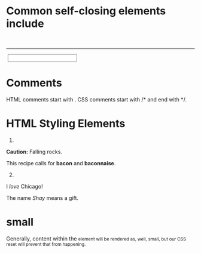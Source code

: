 
# Common self-closing elements include

<br>
<embed>
<hr>
<img>
<input>
<link>
<meta>
<param>
<source>
<wbr>

# Comments

HTML comments start with <!-- and end with -->. CSS comments start with /* and end with */.


# HTML Styling Elements

1.

<!-- Strong importance -->
<p><strong>Caution:</strong> Falling rocks.</p>

<!-- Stylistically offset -->
<p>This recipe calls for <b>bacon</b> and <b>baconnaise</b>.</p>

2.

<!-- Stressed emphasis -->
<p>I <em>love</em> Chicago!</p>

<!-- Alternative voice or tone -->
<p>The name <i>Shay</i> means a gift.</p>

# small

Generally, content within the <small> element will be rendered as, well, small, but our CSS reset will prevent that from happening.